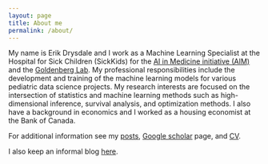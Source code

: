```yaml
---
layout: page
title: About me
permalink: /about/
---
```


My name is Erik Drysdale and I work as a Machine Learning Specialist at the Hospital for Sick Children (SickKids) for the <a href="https://aim.sickkids.ca/" target="_blank" rel="noopener">AI in Medicine initiative (AIM)</a> and the <a href="http://goldenberglab.ca/" target="_blank" rel="noopener">Goldenberg Lab</a>. My professional responsibilities include the development and training of the machine learning models for various pediatric data science projects. My research interests are focused on the intersection of statistics and machine learning methods such as high-dimensional inference, survival analysis, and optimization methods. I also have a background in economics and I worked as a housing economist at the Bank of Canada.

For additional information see my <a href="http://www.erikdrysdale.com/indexbrief">posts</a>, <a href="https://scholar.google.com/citations?user=x8h3qioAAAAJ&hl=en" target="_blank" rel="noopener">Google scholar</a> page, and <a href="https://drive.google.com/file/d/131NGwgiaJRBBqyd0IV8J-813pDoVgKt_/view?usp=sharing" target="_blank" rel="noopener">CV</a>.

I also keep an informal blog <a href="http://bioeconometrician.github.io" target="_blank" rel="noopener">here</a>.
